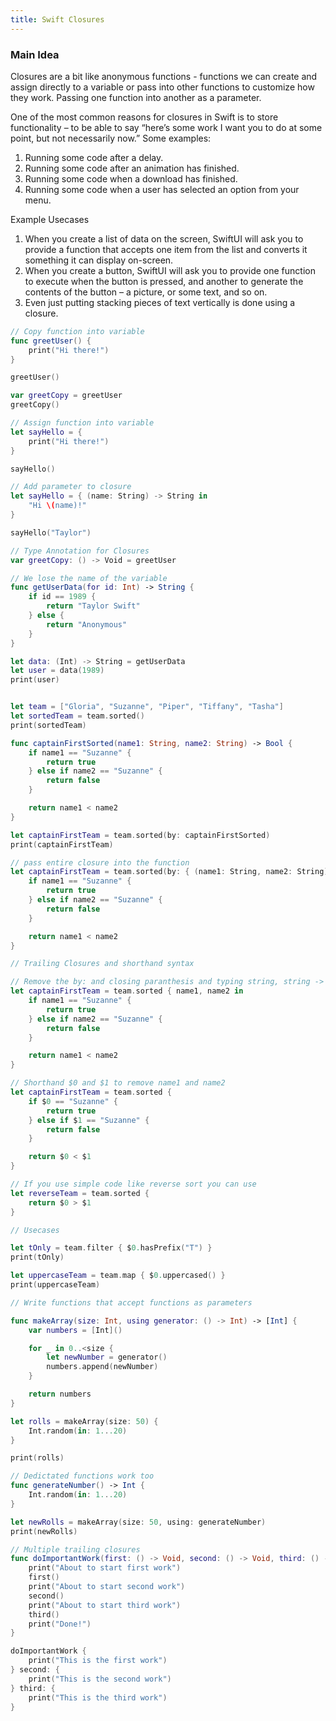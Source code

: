 ```yaml
---
title: Swift Closures
---
```


### Main Idea
Closures are a bit like anonymous functions - functions we can create and assign directly to a variable or pass into other functions to customize how they work. Passing one function into another as a parameter.

One of the most common reasons for closures in Swift is to store functionality – to be able to say “here’s some work I want you to do at some point, but not necessarily now.” Some examples:

1. Running some code after a delay.
2. Running some code after an animation has finished.
3. Running some code when a download has finished.
4. Running some code when a user has selected an option from your menu.


Example Usecases
1. When you create a list of data on the screen, SwiftUI will ask you to provide a function that accepts one item from the list and converts it something it can display on-screen.
2. When you create a button, SwiftUI will ask you to provide one function to execute when the button is pressed, and another to generate the contents of the button – a picture, or some text, and so on.
3. Even just putting stacking pieces of text vertically is done using a closure.
```swift
// Copy function into variable
func greetUser() {
    print("Hi there!")
}

greetUser()

var greetCopy = greetUser
greetCopy()

// Assign function into variable
let sayHello = {
    print("Hi there!")
}

sayHello()

// Add parameter to closure
let sayHello = { (name: String) -> String in
    "Hi \(name)!"
}

sayHello("Taylor")

// Type Annotation for Closures
var greetCopy: () -> Void = greetUser

// We lose the name of the variable
func getUserData(for id: Int) -> String {
    if id == 1989 {
        return "Taylor Swift"
    } else {
        return "Anonymous"
    }
}

let data: (Int) -> String = getUserData
let user = data(1989)
print(user)


let team = ["Gloria", "Suzanne", "Piper", "Tiffany", "Tasha"]
let sortedTeam = team.sorted()
print(sortedTeam)

func captainFirstSorted(name1: String, name2: String) -> Bool {
    if name1 == "Suzanne" {
        return true
    } else if name2 == "Suzanne" {
        return false
    }

    return name1 < name2
}

let captainFirstTeam = team.sorted(by: captainFirstSorted)
print(captainFirstTeam)

// pass entire closure into the function
let captainFirstTeam = team.sorted(by: { (name1: String, name2: String) -> Bool in
    if name1 == "Suzanne" {
        return true
    } else if name2 == "Suzanne" {
        return false
    }

    return name1 < name2
}

// Trailing Closures and shorthand syntax

// Remove the by: and closing paranthesis and typing string, string -> bool already known
let captainFirstTeam = team.sorted { name1, name2 in
    if name1 == "Suzanne" {
        return true
    } else if name2 == "Suzanne" {
        return false
    }

    return name1 < name2
}

// Shorthand $0 and $1 to remove name1 and name2
let captainFirstTeam = team.sorted {
    if $0 == "Suzanne" {
        return true
    } else if $1 == "Suzanne" {
        return false
    }

    return $0 < $1
}

// If you use simple code like reverse sort you can use 
let reverseTeam = team.sorted {
    return $0 > $1
}

// Usecases

let tOnly = team.filter { $0.hasPrefix("T") }
print(tOnly)

let uppercaseTeam = team.map { $0.uppercased() }
print(uppercaseTeam)

// Write functions that accept functions as parameters

func makeArray(size: Int, using generator: () -> Int) -> [Int] {
    var numbers = [Int]()

    for _ in 0..<size {
        let newNumber = generator()
        numbers.append(newNumber)
    }

    return numbers
}

let rolls = makeArray(size: 50) {
    Int.random(in: 1...20)
}

print(rolls)

// Dedictated functions work too
func generateNumber() -> Int {
    Int.random(in: 1...20)
}

let newRolls = makeArray(size: 50, using: generateNumber)
print(newRolls)

// Multiple trailing closures
func doImportantWork(first: () -> Void, second: () -> Void, third: () -> Void) {
    print("About to start first work")
    first()
    print("About to start second work")
    second()
    print("About to start third work")
    third()
    print("Done!")
}

doImportantWork {
    print("This is the first work")
} second: {
    print("This is the second work")
} third: {
    print("This is the third work")
}
```



